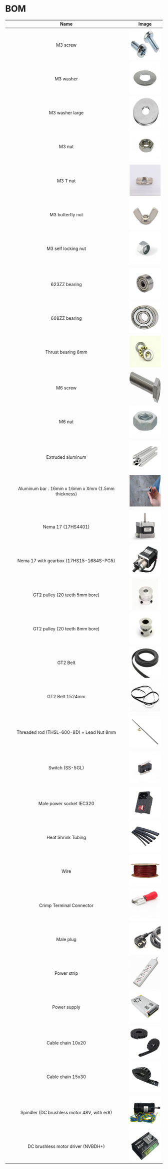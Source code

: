 # BOM

| Name | Image |
| :---: | --- |
| M3 screw | <a href="./m3_screw.jpg"><img src="./m3_screw.jpg" width="100" height="100"></a> | 
| M3 washer | <a href="./m3_washer.jpg"><img src="./m3_washer.jpg" width="100" height="100"></a> | 
| M3 washer large | <a href="./m3_washer_large.png"><img src="./m3_washer_large.png" width="100" height="100"></a> | 
| M3 nut | <a href="./m3_nut.jpg"><img src="./m3_nut.jpg" width="100" height="100"></a> | 
| M3 T nut | <a href="./m3_T_nut.jpg"><img src="./m3_T_nut.jpg" width="100" height="100"></a> | 
| M3 butterfly nut | <a href="./m3_butterfly_nut.jpg"><img src="./m3_butterfly_nut.jpg" width="100" height="100"></a> | 
| M3 self locking nut | <a href="./m3_self_locking_nut.jpg"><img src="./m3_self_locking_nut.jpg" width="100" height="100"></a> | 
| | | 
| 623ZZ bearing | <a href="./623ZZ_bearing.jpg"><img src="./623ZZ_bearing.jpg" width="100" height="100"></a> |
| 608ZZ bearing | <a href="./608ZZ_bearing.jpg"><img src="./608ZZ_bearing.jpg" width="100" height="100"></a> |
| Thrust bearing 8mm | <a href="./thrust_bearing_8mm.jpg"><img src="./thrust_bearing_8mm.jpg" width="100" height="100"></a> | 
| | |
| M6 screw | <a href="./m6_screw.jpg"><img src="./m6_screw.jpg" width="100" height="100"></a> |
| M6 nut | <a href="./m6_nut.jpg"><img src="./m6_nut.jpg" width="100" height="100"></a> |
| | |
| Extruded aluminum | <a href="./m6_nut.jpg"><img src="./extruded_aluminum.jpg" width="100" height="100"></a> | 
| Aluminum bar . 16mm x 16mm x Xmm (1.5mm thickness) | <a href="./aluminum_bar.jpg"><img src="./aluminum_bar.jpg" width="100" height="100"></a> | 
| | | 
| Nema 17 (17HS4401) | <a href="./nema_17.jpg"><img src="./nema_17.jpg" width="100" height="100"></a> | 
| Nema 17 with gearbox (17HS15-1684S-PG5) | <a href="./nema_17_gearbox.jpg"><img src="./nema_17_gearbox.jpg" width="100" height="100"></a> | 
| GT2 pulley (20 teeth 5mm bore)| <a href="./GT2_pulley_5mm.jpg"><img src="./GT2_pulley_5mm.jpg" width="100" height="100"></a> | 
| GT2 pulley (20 teeth 8mm bore)| <a href="./GT2_pulley_8mm.jpg"><img src="./GT2_pulley_8mm.jpg" width="100" height="100"></a> | 
| GT2 Belt | <a href="./gt2_belt.jpg"><img src="./gt2_belt.jpg" width="100" height="100"></a> | 
| GT2 Belt 1524mm | <a href="./gt2_belt_1524.jpg"><img src="./gt2_belt_1524.jpg" width="100" height="100"></a> | 
| | |
| Threaded rod (THSL-600-8D) + Lead Nut 8mm | <a href="./lead_screw.jpg"><img src="./lead_screw.jpg" width="100" height="100"></a> |
| | |
| Switch (SS-5GL) | <a href="./SS_5GL.jpg"><img src="./SS_5GL.jpg" width="100" height="100"></a> | 
| | |
| Male power socket IEC320  | <a href="./male_power_socket_iec320.jpg"><img src="./male_power_socket_iec320.jpg" width="100" height="100"></a> |
| Heat Shrink Tubing  | <a href="./heat_shrink_tubing.jpg"><img src="./heat_shrink_tubing.jpg" width="100" height="100"></a> |
| Wire  | <a href="./wire_1.5.jpg"><img src="./wire_1.5.jpg" width="100" height="100"></a> |
| Crimp Terminal Connector  | <a href="./crimp_terminal_connector.jpg"><img src="./crimp_terminal_connector.jpg" width="100" height="100"></a> |
| Male plug | <a href="./male_plug_eu.jpg"><img src="./male_plug_eu.jpg" width="100" height="100"></a> |
| Power strip | <a href="./power_strip_eu.jpg"><img src="./power_strip_eu.jpg" width="100" height="100"></a> |
| Power supply | <a href="./power_supply.jpg"><img src="./power_supply.jpg" width="100" height="100"></a> |
| | |
| Cable chain 10x20 | <a href="./cable_chain_10x20.jpg"><img src="./cable_chain_10x20.jpg" width="100" height="100"></a> |
| Cable chain 15x30 | <a href="./cable_chain_15x30.jpg"><img src="./cable_chain_15x30.jpg" width="100" height="100"></a> |
| | |
| Spindler (DC brushless motor 48V, with er8) | <a href="./DC_brushless_motor_48v_er8.jpg"><img src="./DC_brushless_motor_48v_er8.jpg" width="100" height="100"></a> |
| DC brushless motor driver (NVBDH+) | <a href="./DC_brushless_driver_with_hall_NVBDH+.jpg"><img src="./DC_brushless_driver_with_hall_NVBDH+.jpg" width="100" height="100"></a> |

